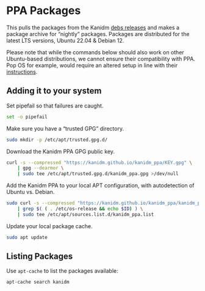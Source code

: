 # PPA Packages

This pulls the packages from the Kanidm [debs releases](https://github.com/kanidm/kanidm/releases/tag/debs) and makes a package archive for “nightly” packages. Packages are distributed for the latest LTS versions, Ubuntu 22.04 & Debian 12.

Please note that while the commands below should also work on other Ubuntu-based distributions, we cannot ensure their compatibility with PPA. Pop OS for example, would require an altered setup in line with their [instructions](https://support.system76.com/articles/ppa-third-party/).

## Adding it to your system

Set pipefail so that failures are caught.
```bash
set -o pipefail
```
Make sure you have a “trusted GPG” directory.
```bash
sudo mkdir -p /etc/apt/trusted.gpg.d/
```
Download the Kanidm PPA GPG public key.
```bash
curl -s --compressed "https://kanidm.github.io/kanidm_ppa/KEY.gpg" \
    | gpg --dearmor \
    | sudo tee /etc/apt/trusted.gpg.d/kanidm_ppa.gpg >/dev/null
```
Add the Kanidm PPA to your local APT configuration, with autodetection of Ubuntu vs. Debian.
```bash
sudo curl -s --compressed "https://kanidm.github.io/kanidm_ppa/kanidm_ppa.list" \
    | grep $( ( . /etc/os-release && echo $ID) ) \
    | sudo tee /etc/apt/sources.list.d/kanidm_ppa.list
```
Update your local package cache.
```bash
sudo apt update
```

## Listing Packages

Use `apt-cache` to list the packages available:

```bash
apt-cache search kanidm
```
